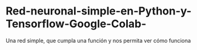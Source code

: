 # Red-neuronal-simple-en-Python-y-Tensorflow-Google-Colab-
Una red simple, que cumpla una función y nos permita ver cómo funciona
